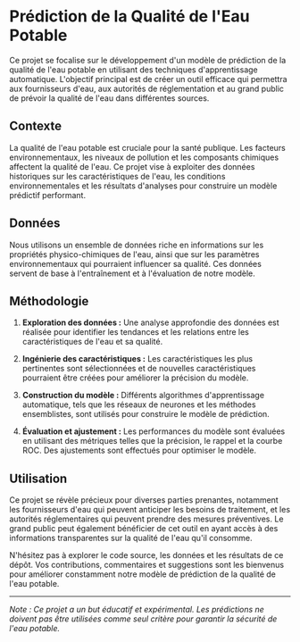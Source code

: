 # Prédiction de la Qualité de l'Eau Potable

Ce projet se focalise sur le développement d'un modèle de prédiction de la qualité de l'eau potable en utilisant des techniques d'apprentissage automatique. L'objectif principal est de créer un outil efficace qui permettra aux fournisseurs d'eau, aux autorités de réglementation et au grand public de prévoir la qualité de l'eau dans différentes sources.

## Contexte

La qualité de l'eau potable est cruciale pour la santé publique. Les facteurs environnementaux, les niveaux de pollution et les composants chimiques affectent la qualité de l'eau. Ce projet vise à exploiter des données historiques sur les caractéristiques de l'eau, les conditions environnementales et les résultats d'analyses pour construire un modèle prédictif performant.

## Données

Nous utilisons un ensemble de données riche en informations sur les propriétés physico-chimiques de l'eau, ainsi que sur les paramètres environnementaux qui pourraient influencer sa qualité. Ces données servent de base à l'entraînement et à l'évaluation de notre modèle.

## Méthodologie

1. **Exploration des données :** Une analyse approfondie des données est réalisée pour identifier les tendances et les relations entre les caractéristiques de l'eau et sa qualité.

2. **Ingénierie des caractéristiques :** Les caractéristiques les plus pertinentes sont sélectionnées et de nouvelles caractéristiques pourraient être créées pour améliorer la précision du modèle.

3. **Construction du modèle :** Différents algorithmes d'apprentissage automatique, tels que les réseaux de neurones et les méthodes ensemblistes, sont utilisés pour construire le modèle de prédiction.

4. **Évaluation et ajustement :** Les performances du modèle sont évaluées en utilisant des métriques telles que la précision, le rappel et la courbe ROC. Des ajustements sont effectués pour optimiser le modèle.

## Utilisation

Ce projet se révèle précieux pour diverses parties prenantes, notamment les fournisseurs d'eau qui peuvent anticiper les besoins de traitement, et les autorités réglementaires qui peuvent prendre des mesures préventives. Le grand public peut également bénéficier de cet outil en ayant accès à des informations transparentes sur la qualité de l'eau qu'il consomme.

N'hésitez pas à explorer le code source, les données et les résultats de ce dépôt. Vos contributions, commentaires et suggestions sont les bienvenus pour améliorer constamment notre modèle de prédiction de la qualité de l'eau potable.

---
*Note : Ce projet a un but éducatif et expérimental. Les prédictions ne doivent pas être utilisées comme seul critère pour garantir la sécurité de l'eau potable.*
